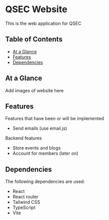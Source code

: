 # QSEC Website
This is the web application for QSEC

## Table of Contents
- [At a Glance](#at-a-glance)
- [Features](#features)
- [Dependencies](#dependencies)

## At a Glance
Add images of website here

## Features
Features that have been or will be implemented
- Send emails (use email.js)

Backend features
- Store events and blogs
- Account for members (later on)

## Dependencies 
The following dependencies are used:
- React
- React router 
- Tailwind CSS
- TypeScript
- Vite
